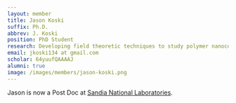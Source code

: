 ```yaml
---
layout: member
title: Jason Koski
suffix: Ph.D.
abbrev: J. Koski
position: PhD Student
research: Developing field theoretic techniques to study polymer nanocomposites
email: jkoski134 at gmail.com
scholar: 64yuufQAAAAJ
alumni: true
image: /images/members/jason-koski.png
---
```


Jason is now a Post Doc at
[Sandia National Laboratories](http://www.sandia.gov/).
